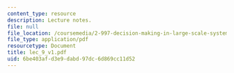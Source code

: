 ```yaml
---
content_type: resource
description: Lecture notes.
file: null
file_location: /coursemedia/2-997-decision-making-in-large-scale-systems-spring-2004/6be403afd3e9dabd97dc6d869cc11d52_lec_9_v1.pdf
file_type: application/pdf
resourcetype: Document
title: lec_9_v1.pdf
uid: 6be403af-d3e9-dabd-97dc-6d869cc11d52
---
```

